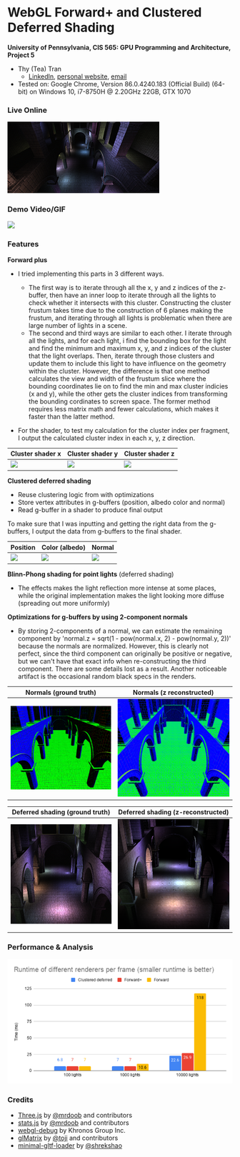 WebGL Forward+ and Clustered Deferred Shading
======================

**University of Pennsylvania, CIS 565: GPU Programming and Architecture, Project 5**
* Thy (Tea) Tran 
  * [LinkedIn](https://www.linkedin.com/in/thy-tran-97a30b148/), [personal website](https://tatran5.github.io/), [email](thytran316@outlook.com)
* Tested on: Google Chrome, Version 86.0.4240.183 (Official Build) (64-bit) on Windows 10, i7-8750H @ 2.20GHz 22GB, GTX 1070

### Live Online

[![](img/thumb.png)](http://tatran5.github.io/Project5-WebGL-Forward-Plus-and-Clustered-Deferred)

### Demo Video/GIF

![](img/allRenders.gif)

### Features

**Forward plus**
* I tried implementing this parts in 3 different ways.
    - The first way is to iterate through all the x, y and z indices of the z-buffer, then have an inner loop to iterate through all the lights to check whether it intersects with this cluster. Constructing the cluster frustum takes time due to the construction of 6 planes making the frustum, and iterating through all lights is problematic when there are large number of lights in a scene.
    - The second and third ways are similar to each other. I iterate through all the lights, and for each light, i find the bounding box for the light and find the minimum and maximum x, y, and z indices of the cluster that the light overlaps. Then, iterate through those clusters and update them to include this light to have influence on the geometry within the cluster. However, the difference is that one method calculates the view and width of the frustum slice where the bounding coordinates lie on to find the min and max cluster indicies (x and y), while the other gets the cluster indices from transforming the bounding cordinates to screen space. The former method requires less matrix math and fewer calculations, which makes it faster than the latter method.

* For the shader, to test my calculation for the cluster index per fragment, I output the calculated cluster index in each x, y, z direction.

|Cluster shader x | Cluster shader y | Cluster shader z |
|---|---|---|
|![](img/cluster_shader_x.png=200x)|![](img/cluster_shader_y.png=200x)|![](img/cluster_shader_z.png=200x)|


**Clustered deferred shading**
* Reuse clustering logic from  with optimizations
* Store vertex attributes in g-buffers (position, albedo color and normal)
* Read g-buffer in a shader to produce final output

To make sure that I was inputting and getting the right data from the g-buffers, I output the data from g-buffers to the final shader.

|Position | Color (albedo) | Normal |
|---|---|---|
|![](img/gbuffer_position.png=200x)|![](img/gbuffer_albedo.png=200x)|![](img/gbuffer_normal.png=200x)|

**Blinn-Phong shading for point lights** (deferred shading)
* The effects makes the light reflection more intense at some places, while the original implementation  makes the light looking more diffuse (spreading out more uniformly)

**Optimizations for g-buffers by using 2-component normals**
* By storing 2-components of a normal, we can estimate the remaining component by 'normal.z = sqrt(1 - pow(normal.x, 2) - pow(normal.y, 2))' because the normals are normalized. However, this is clearly not perfect, since the third component can originally be positive or negative, but we can't have that exact info when re-constructing the third component. There are some details lost as a result. Another noticeable artifact is the occasional random black specs in the renders.
  
|Normals (ground truth) | Normals (z reconstructed) | 
|---|---|
|![](img/normals_groundTruth.png)|![](img/normals_recontructed.png)|

Deferred shading (ground truth) | Deferred shading (z-reconstructed)|
|---|---|
|![](img/deferred.png)|![](img/deferred_reconstructedZ.png)|
### Performance & Analysis 

![](img/renderersRuntime.png)

### Credits

* [Three.js](https://github.com/mrdoob/three.js) by [@mrdoob](https://github.com/mrdoob) and contributors
* [stats.js](https://github.com/mrdoob/stats.js) by [@mrdoob](https://github.com/mrdoob) and contributors
* [webgl-debug](https://github.com/KhronosGroup/WebGLDeveloperTools) by Khronos Group Inc.
* [glMatrix](https://github.com/toji/gl-matrix) by [@toji](https://github.com/toji) and contributors
* [minimal-gltf-loader](https://github.com/shrekshao/minimal-gltf-loader) by [@shrekshao](https://github.com/shrekshao)
